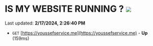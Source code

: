 # IS MY WEBSITE RUNNING ? [![](https://img.shields.io/static/v1?label=Sponsor&message=%E2%9D%A4&logo=GitHub&color=%23fe8e86)](https://github.com/sponsors/<username>)

Last updated: **2/17/2024, 2:26:40 PM**

- `GET` [https://youssefservice.me](https://youssefservice.me) - **Up** (159ms)
